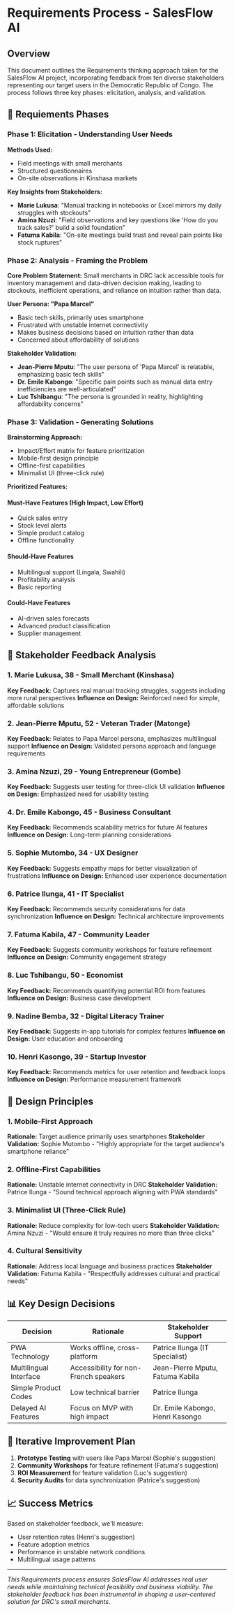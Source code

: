 
#   Requirements Process - SalesFlow AI

## Overview

This document outlines the  Requirements thinking approach taken for the SalesFlow AI project, incorporating feedback from ten diverse stakeholders representing our target users in the Democratic Republic of Congo. The process follows three key phases: elicitation, analysis, and validation.

## 🎯 Requiements  Phases

### Phase 1: Elicitation - Understanding User Needs

**Methods Used:**
- Field meetings with small merchants
- Structured questionnaires
- On-site observations in Kinshasa markets

**Key Insights from Stakeholders:**
- **Marie Lukusa**: "Manual tracking in notebooks or Excel mirrors my daily struggles with stockouts"
- **Amina Nzuzi**: "Field observations and key questions like 'How do you track sales?' build a solid foundation"
- **Fatuma Kabila**: "On-site meetings build trust and reveal pain points like stock ruptures"

### Phase 2: Analysis - Framing the Problem

**Core Problem Statement:**
Small merchants in DRC lack accessible tools for inventory management and data-driven decision making, leading to stockouts, inefficient operations, and reliance on intuition rather than data.

**User Persona: "Papa Marcel"**
- Basic tech skills, primarily uses smartphone
- Frustrated with unstable internet connectivity
- Makes business decisions based on intuition rather than data
- Concerned about affordability of solutions

**Stakeholder Validation:**
- **Jean-Pierre Mputu**: "The user persona of 'Papa Marcel' is relatable, emphasizing basic tech skills"
- **Dr. Emile Kabongo**: "Specific pain points such as manual data entry inefficiencies are well-articulated"
- **Luc Tshibangu**: "The persona is grounded in reality, highlighting affordability concerns"

### Phase 3: Validation - Generating Solutions

**Brainstorming Approach:**
- Impact/Effort matrix for feature prioritization
- Mobile-first design principle
- Offline-first capabilities
- Minimalist UI (three-click rule)

**Prioritized Features:**

#### Must-Have Features (High Impact, Low Effort)
- Quick sales entry
- Stock level alerts
- Simple product catalog
- Offline functionality

#### Should-Have Features
- Multilingual support (Lingala, Swahili)
- Profitability analysis
- Basic reporting

#### Could-Have Features
- AI-driven sales forecasts
- Advanced product classification
- Supplier management

## 👥 Stakeholder Feedback Analysis

### 1. Marie Lukusa, 38 - Small Merchant (Kinshasa)
**Key Feedback:** Captures real manual tracking struggles, suggests including more rural perspectives
**Influence on Design:** Reinforced need for simple, affordable solutions

### 2. Jean-Pierre Mputu, 52 - Veteran Trader (Matonge)
**Key Feedback:** Relates to Papa Marcel persona, emphasizes multilingual support
**Influence on Design:** Validated persona approach and language requirements

### 3. Amina Nzuzi, 29 - Young Entrepreneur (Gombe)
**Key Feedback:** Suggests user testing for three-click UI validation
**Influence on Design:** Emphasized need for usability testing

### 4. Dr. Emile Kabongo, 45 - Business Consultant
**Key Feedback:** Recommends scalability metrics for future AI features
**Influence on Design:** Long-term planning considerations

### 5. Sophie Mutombo, 34 - UX Designer
**Key Feedback:** Suggests empathy maps for better visualization of frustrations
**Influence on Design:** Enhanced user experience documentation

### 6. Patrice Ilunga, 41 - IT Specialist
**Key Feedback:** Recommends security considerations for data synchronization
**Influence on Design:** Technical architecture improvements

### 7. Fatuma Kabila, 47 - Community Leader
**Key Feedback:** Suggests community workshops for feature refinement
**Influence on Design:** Community engagement strategy

### 8. Luc Tshibangu, 50 - Economist
**Key Feedback:** Recommends quantifying potential ROI from features
**Influence on Design:** Business case development

### 9. Nadine Bemba, 32 - Digital Literacy Trainer
**Key Feedback:** Suggests in-app tutorials for complex features
**Influence on Design:** User education and onboarding

### 10. Henri Kasongo, 39 - Startup Investor
**Key Feedback:** Recommends metrics for user retention and feedback loops
**Influence on Design:** Performance measurement framework

## 🎨 Design Principles

### 1. Mobile-First Approach
**Rationale:** Target audience primarily uses smartphones
**Stakeholder Validation:** Sophie Mutombo - "Highly appropriate for the target audience's smartphone reliance"

### 2. Offline-First Capabilities
**Rationale:** Unstable internet connectivity in DRC
**Stakeholder Validation:** Patrice Ilunga - "Sound technical approach aligning with PWA standards"

### 3. Minimalist UI (Three-Click Rule)
**Rationale:** Reduce complexity for low-tech users
**Stakeholder Validation:** Amina Nzuzi - "Would ensure it truly requires no more than three clicks"

### 4. Cultural Sensitivity
**Rationale:** Address local language and business practices
**Stakeholder Validation:** Fatuma Kabila - "Respectfully addresses cultural and practical needs"

## 📊 Key Design Decisions

| Decision | Rationale | Stakeholder Support |
|----------|-----------|---------------------|
| PWA Technology | Works offline, cross-platform | Patrice Ilunga (IT Specialist) |
| Multilingual Interface | Accessibility for non-French speakers | Jean-Pierre Mputu, Fatuma Kabila |
| Simple Product Codes | Low technical barrier | Patrice Ilunga |
| Delayed AI Features | Focus on MVP with high impact | Dr. Emile Kabongo, Henri Kasongo |

## 🔄 Iterative Improvement Plan

1. **Prototype Testing** with users like Papa Marcel (Sophie's suggestion)
2. **Community Workshops** for feature refinement (Fatuma's suggestion)
3. **ROI Measurement** for feature validation (Luc's suggestion)
4. **Security Audits** for data synchronization (Patrice's suggestion)

## 📈 Success Metrics

Based on stakeholder feedback, we'll measure:
- User retention rates (Henri's suggestion)
- Feature adoption metrics
- Performance in unstable network conditions
- Multilingual usage patterns

---

*This Requirements process ensures SalesFlow AI addresses real user needs while maintaining technical feasibility and business viability. The stakeholder feedback has been instrumental in shaping a user-centered solution for DRC's small merchants.*
